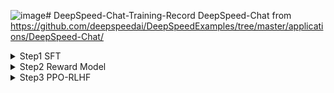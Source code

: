 ![image](https://github.com/user-attachments/assets/c26d1595-4d55-48f7-be06-d062cca0e9fc)# DeepSpeed-Chat-Training-Record
DeepSpeed-Chat from https://github.com/deepspeedai/DeepSpeedExamples/tree/master/applications/DeepSpeed-Chat/

<details>
<summary>Step1 SFT</summary>

# Actor Model `facebook/opt-1.3b` 训练日志分析
    
## I. 参数设置

### 1. 模型与训练策略
*   **基础模型 (`model_name_or_path`)**: `facebook/opt-1.3b`
*   **训练数据集**: `Dahoas/rm-static`，Total Micro Batches * train_micro_batch_size_per_gpu * world_size 1907 * 8 * 1 = 15256 个样本。数据集地址：https://huggingface.co/datasets/Dahoas/rm-static
*   **LoRA 维度 (`lora_dim`)**: `128`
*   **梯度累积步数 (`gradient_accumulation_steps`)**: `16`

### 2. 分布式训练 (DeepSpeed Launcher)
*   **执行命令 (`cmd`)**:
    ```bash
    /root/miniconda3/bin/python -u -m deepspeed.launcher.launch --world_info=eyJsb2NhbGhvc3QiOiBbMF19 --master_addr=127.0.0.1 --master_port=29500 --enable_each_rank_log=None main.py --model_name_or_path facebook/opt-1.3b --gradient_accumulation_steps 16 --lora_dim 128 --zero_stage 0 --enable_tensorboard --tensorboard_path /root/DeepSpeedExamples/applications/DeepSpeed-Chat/output/actor-models/1.3b --deepspeed --output_dir /root/DeepSpeedExamples/applications/DeepSpeed-Chat/output/actor-models/1.3b
    ```
*   **节点信息 (`world_info`)**: `{'localhost': [0]}` (本地 GPU 0)
*   **主节点地址 (`master_addr`)**: `127.0.0.1`
*   **主节点端口 (`master_port`)**: `29500`
*   **节点数量 (`nnodes`)**: `1`
*   **本地进程数 (`num_local_procs`)**: `1` (使用1个GPU)
*   **总进程数/世界大小 (`dist_world_size`)**: `1`
*   **可见CUDA设备 (`CUDA_VISIBLE_DEVICES`)**: `0`

### 3. DeepSpeed 配置
#### a. 批处理大小
*   **训练总批次大小 (`train_batch_size`)**: `128`
*   **每个GPU的微批次大小 (`train_micro_batch_size_per_gpu`)**: `8`
    *   *(验证: 微批次 8 * 梯度累积 16 * GPU数量 1 = 128，与总批次大小相符)*

#### b. ZeRO 优化
*   **ZeRO 阶段 (`zero_stage` / `zero_optimization.stage`)**: `0`
*   **参数卸载 (`offload_param.device`)**: `none`
*   **优化器状态卸载 (`offload_optimizer.device`)**: `none`

#### c. 精度控制
*   **FP16 启用 (`fp16.enabled`)**: `True`
*   **FP16 损失缩放窗口 (`fp16.loss_scale_window`)**: `100`
*   **初始动态损失缩放值 (`initial_dynamic_scale` / `dynamic_loss_scale_args.init_scale`)**: `65536`

#### d. 优化器与学习率调度器
*   **使用的客户端优化器**: `FusedAdam`
*   **使用的客户端学习率调度器**: `torch.optim.lr_scheduler.LambdaLR`
*   **初始学习率 (`lr`)**: `0.001`
*   **初始动量 (`mom`)**: `(0.9, 0.95)`

#### e. 梯度处理
*   **梯度裁剪 (`gradient_clipping`)**: `1.0`
*   **梯度预缩放 (`prescale_gradients`)**: `false`

#### f. 日志与监控
*   **打印间隔步数 (`steps_per_print`)**: `10`
*   **TensorBoard 启用 (`tensorboard.enabled`)**: `True`
*   **TensorBoard 输出路径 (`tensorboard.output_path`)**: `/root/DeepSpeedExamples/applications/DeepSpeed-Chat/output/actor-models/1.3b/ds_tensorboard_logs/`
*   **TensorBoard 任务名称 (`tensorboard.job_name`)**: `step1_model_tensorboard`

#### g. 输出目录
*   **模型输出目录 (`output_dir`)**: `/root/DeepSpeedExamples/applications/DeepSpeed-Chat/output/actor-models/1.3b`

## II. 训练细节与执行过程

### 1. 环境与设置
*   **加速器 (`ds_accelerator`)**: `cuda` (自动检测)
*   **Python 环境**: `/root/miniconda3/bin/python`
*   **主机文件 (`hostfile`)**: 未找到，仅使用本地资源进行训练。
*   **CUDA 版本**: 安装版本 `11.8`，PyTorch 编译版本 `11.7` (被认为兼容)。
*   **DeepSpeed NCCL 后端**: 利用 PyTorch 的 NCCL 后端进行通信。
*   **FusedAdam 算子编译**: 耗时 `50.531` 秒。
*   **DeepSpeed 版本**: `0.9.5`

### 2. 训练运行
*   **训练轮次 (Epochs)**: `1`
*   **每轮的总微批次数 (Total Micro Batches)**: `1907`
*   **报告的模型参数量**: `1.429 B`
*   **序列长度 (Sequence Length)**: `512`

## III. 损失 (Loss) 与困惑度 (Perplexity) 变化

### 1. 初始评估 (Epoch 0/1)
*   **时间戳**: `[2025-05-02 10:52:48,xxx]`
*   **困惑度 (ppl)**: `8.376730918884277`
*   **损失 (loss)**: `2.125457763671875`

### 2. 训练过程中 (Epoch 1/1)
*   **性能指标 (代表性数值，存在波动)**:
    *   **延迟 (Latency)**: ~`0.33s` / micro-batch
    *   **TFLOPs**: ~`70-71`
    *   **Samples/sec**: ~`24`
    *   **Time/seq**: ~`0.04s`
    *   *注: 日志中出现过 `0.18s` 延迟和 `127.52` TFLOPs 的峰值，可能与批次大小或系统波动有关。*

### 3. 最终评估 (Epoch 1/1)
*   **时间戳**: `[2025-05-02 11:04:35,xxx]`
*   **困惑度 (ppl)**: `5.937998294830322`
*   **损失 (loss)**: `1.7813720703125`

## IV. 总结与变化

*   训练总共进行了 **1 个 epoch**。
*   **损失 (loss)** 从初始的 `2.125` 降低到 `1.781`。
*   **困惑度 (perplexity, ppl)** 从初始的 `8.377` 改善至 `5.938`。
*   主要训练循环和最终评估过程大约耗时: **11 分 47 秒** (不包括初始环境设置和 FusedAdam 编译时间)。

</details>


<details>
<summary>Step2 Reward Model</summary>

# Reward Model `facebook/opt-350m` 训练日志分析

## I. 参数设置

### 1. 命令行参数
*   **基础模型 (`model_name_or_path`)**: `facebook/opt-350m`
*   **起始填充数 (`num_padding_at_beginning`)**: `1` (OPT模型特定参数)
*   **权重衰减 (`weight_decay`)**: `0.1`
*   **Dropout (`dropout`)**: `0.0` (显式设置，覆盖模型默认值)
*   **梯度累积步数 (`gradient_accumulation_steps`)**: `4`
*   **ZeRO 阶段 (`zero_stage`)**: `0`
*   **TensorBoard 启用**: `True`
    *   **路径 (`tensorboard_path`)**: `/root/DeepSpeedExamples/applications/DeepSpeed-Chat/output/reward-models/350m`
*   **输出目录 (`output_dir`)**: `/root/DeepSpeedExamples/applications/DeepSpeed-Chat/output/reward-models/350m`
*   **LoRA 维度 (`lora_dim`)**: 命令中未指定，默认为 `0` (未使用LoRA)。

### 2. 分布式训练 (DeepSpeed Launcher)
*   **节点信息 (`world_info`)**: `{'localhost': [0]}` (在本地机器的 GPU 0 上训练)
*   **主节点地址 (`master_addr`)**: `127.0.0.1`
*   **主节点端口 (`master_port`)**: `29500`
*   **节点数量 (`nnodes`)**: `1`
*   **本地进程数 (`num_local_procs`)**: `1` (使用1个GPU)
*   **分布式世界大小 (`dist_world_size`)**: `1`
*   **可见CUDA设备 (`CUDA_VISIBLE_DEVICES`)**: `0`

### 3. DeepSpeed 配置 (来自 JSON 和日志细节)
*   **批处理大小:**
    *   **每个GPU的训练微批次大小 (`train_micro_batch_size_per_gpu`)**: `8`
    *   **有效训练批次大小 (`train_batch_size`)**: `32`
        *   *(计算: 8 微批次/GPU * 1 GPU * 4 累积步数 = 32)*
*   **ZeRO 优化:**
    *   **阶段 (`zero_optimization.stage`)**: `0`
    *   参数卸载 (`offload_param.device`): `none`
    *   优化器卸载 (`offload_optimizer.device`): `none`
*   **精度:**
    *   **FP16 启用 (`fp16.enabled`)**: `True`
    *   损失缩放窗口 (`loss_scale_window`): `100`
    *   初始动态缩放 (`initial_dynamic_scale`): `65536`
*   **优化器与学习率调度器:**
    *   **使用的客户端优化器**: `FusedAdam`
    *   **使用的客户端学习率调度器**: `torch.optim.lr_scheduler.LambdaLR`
    *   **初始学习率 (`lr`)**: `5e-05`
    *   **初始动量 (`mom`)**: `(0.9, 0.95)`
*   **梯度:**
    *   **梯度裁剪 (`gradient_clipping`)**: `1.0`
*   **日志与 TensorBoard:**
    *   **打印间隔步数 (`steps_per_print`)**: `10`
    *   **TensorBoard 启用 (`tensorboard.enabled`)**: `True`
    *   **输出路径 (`tensorboard.output_path`)**: `/root/DeepSpeedExamples/applications/DeepSpeed-Chat/output/reward-models/350m/ds_tensorboard_logs/`
    *   **任务名称 (`tensorboard.job_name`)**: `step2_model_tensorboard`

## II. 训练细节与执行过程

### 1. 环境与设置
*   **加速器 (`ds_accelerator`)**: `cuda` (自动检测)
*   **主机文件**: 未找到，使用本地资源。
*   **Python 环境**: `/root/miniconda3/bin/python`
*   **TorchVision Beta 版本警告**: 常规警告。
*   **CUDA 版本**: 安装版本 `11.8`，PyTorch 编译版本 `11.7` (兼容)。
*   **DeepSpeed NCCL 后端**: 使用 PyTorch 的 NCCL。
*   **FusedAdam 编译**: `ninja: no work to do.` 然后 `Loading extension module fused_adam... Time to load fused_adam op: 2.185... seconds` (可能已预编译或快速构建)。
*   **DeepSpeed 版本**: `0.9.5`
*   **模型 Dropout 覆盖**:
    *   `Setting model_config.dropout to 0.0`
    *   `Setting model_config.attention_dropout to 0.0`
    *   `Setting model_config.activation_dropout to 0.0`
*   **模型创建时间**: `>Creating model from_config took 38.67... seconds`

### 2. 数据加载与预处理
*   **数据集来源**: `Dahoas/rm-static` (来自 Hugging Face datasets, 已缓存)
*   **`create_prompt_dataset` 的训练阶段**: `2` (对应 Reward Model 训练数据)
*   **训练数据量**: `Creating dataset Dahoas_rm_static for train_phase=2 size=30502` -> **30502 个样本**
*   **评估数据量**: `Creating dataset Dahoas_rm_static for train_phase=2 size=2041` -> **2041 个样本**
*   **Tokenizer 并行警告**: Hugging Face tokenizer 在 fork 环境下的常规警告。

### 3. 训练运行
*   **训练轮次数 (Epochs)**: `1`
*   **每轮总微批次数**: `3813`

## III. 损失与指标变化 (Reward Model 指标)

### 1. 初始评估 (Epoch 0/1 - 训练开始前)
*   **时间戳 (大约)**: `[2025-05-02 11:07:28,xxx]`
*   **Chosen 平均得分 (`chosen_last_scores`)**: `0.8811`
*   **Rejected 平均得分 (`rejected_last_scores`)**: `0.9076`
*   **准确率 (`acc`)**: `0.4750`
    *   *观察: 初始时，rejected 得分略高于 chosen 得分，准确率低于0.5，这符合未训练 RM 的预期。*

### 2. 训练过程中 (Epoch 1/1)
*   **梯度溢出**:
    *   `[2025-05-02 11:07:46,344] [INFO] [fused_optimizer.py:362:_update_scale] Grad overflow on iteration 0`
    *   `[2025-05-02 11:07:46,345] [INFO] [fused_optimizer.py:363:_update_scale] Reducing dynamic loss scale from 65536 to 32768.0`
    *   `[2025-05-02 11:07:46,345] [INFO] [logging.py:96:log_dist] [Rank 0] Overflow detected. Skipping step. Attempted loss scale: 65536, reducing to 32768.0`
*   **Epoch 1 平均损失**: `0.6695552478773276` (在 epoch 结束时报告)

### 3. 最终评估 (Epoch 1/1 - 训练后)
*   **时间戳 (大约)**: 在 "Epoch 1/1 with loss..." 消息之后，"saving model..." 之前
*   **Chosen 平均得分 (`chosen_last_scores`)**: `5.7730`
*   **Rejected 平均得分 (`rejected_last_scores`)**: `5.5493`
*   **准确率 (`acc`)**: `0.6087`
    *   *观察: 训练后，chosen 得分现在高于 rejected 得分，准确率提升至0.5以上，表明模型已学会区分偏好的回复。*

## IV. 变化总结与训练时长

*   Reward Model 训练了 **1 个 epoch**。
*   模型成功学会了区分 "chosen" 和 "rejected" 回复，体现在：
    *   **Chosen 得分显著增加**并高于 rejected 得分。
    *   **准确率**从 `0.4750` 提升至 `0.6087`。
*   该 epoch 的**平均训练损失**约为 `0.670`。
*   在训练刚开始时（迭代0次）发生了一次**梯度溢出**，动态损失缩放器相应地进行了调整。
*   从命令执行 (`[2025-05-02 11:04:43,603]`) 到 "saving model ..." 消息 (`[2025-05-02 11:24:21,xxx]` ) 的总时间约为 **20 分钟**。单个 epoch 的实际训练循环是此持续时间的一部分。
  
</details>


<details>
<summary>Step3 PPO-RLHF</summary>

</details>



